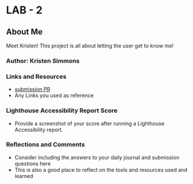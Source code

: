 
# LAB - 2

## About Me

Meet Kristen! This project is all about letting the user get to know me! 

### Author: Kristen Simmons

### Links and Resources

* [submission PR](http://xyz.com)
* Any Links you used as reference

### Lighthouse Accessibility Report Score

* Provide a screenshot of your score after running a Lighthouse Accessibility report.

### Reflections and Comments

* Consider including the answers to your daily journal and submission questions here
* This is also a good place to reflect on the tools and resources used and learned
